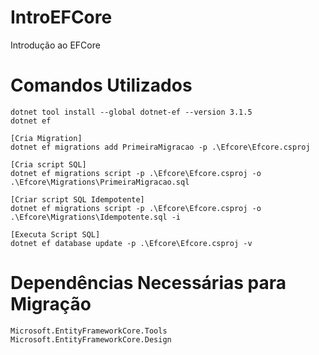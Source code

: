 # IntroEFCore
Introdução ao EFCore

# Comandos Utilizados
```
dotnet tool install --global dotnet-ef --version 3.1.5
dotnet ef

[Cria Migration]
dotnet ef migrations add PrimeiraMigracao -p .\Efcore\Efcore.csproj

[Cria script SQL]
dotnet ef migrations script -p .\Efcore\Efcore.csproj -o .\Efcore\Migrations\PrimeiraMigracao.sql

[Criar script SQL Idempotente]
dotnet ef migrations script -p .\Efcore\Efcore.csproj -o .\Efcore\Migrations\Idempotente.sql -i

[Executa Script SQL]
dotnet ef database update -p .\Efcore\Efcore.csproj -v
```

# Dependências Necessárias para Migração
```
Microsoft.EntityFrameworkCore.Tools
Microsoft.EntityFrameworkCore.Design

```
